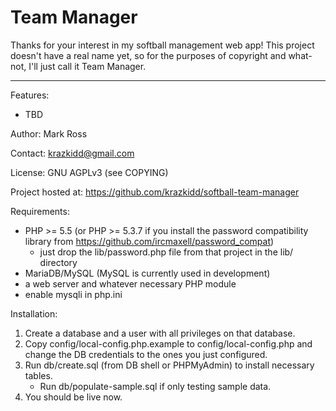 # Team Manager #

Thanks for your interest in my softball management web app! This project doesn't
have a real name yet, so for the purposes of copyright and what-not, I'll just
call it Team Manager.

--------------------------------------------------------------------------------

Features:

* TBD 

Author: Mark Ross

Contact: <krazkidd@gmail.com>

License: GNU AGPLv3 (see COPYING)

Project hosted at: 
  <https://github.com/krazkidd/softball-team-manager>

Requirements:

* PHP >= 5.5 (or PHP >= 5.3.7 if you install the password compatibility library
  from <https://github.com/ircmaxell/password_compat>)
  - just drop the lib/password.php file from that project in the lib/ directory
* MariaDB/MySQL (MySQL is currently used in development)
* a web server and whatever necessary PHP module
* enable mysqli in php.ini

Installation:

1. Create a database and a user with all privileges on that database.
2. Copy config/local-config.php.example to config/local-config.php and change
   the DB credentials to the ones you just configured. 
3. Run db/create.sql (from DB shell or PHPMyAdmin) to install necessary tables.
   - Run db/populate-sample.sql if only testing sample data.
4. You should be live now.

